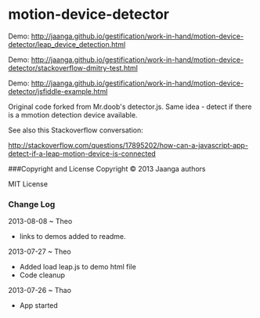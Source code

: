 motion-device-detector
======================

Demo: http://jaanga.github.io/gestification/work-in-hand/motion-device-detector/leap_device_detection.html

Demo: http://jaanga.github.io/gestification/work-in-hand/motion-device-detector/stackoverflow-dmitry-test.html

Demo: http://jaanga.github.io/gestification/work-in-hand/motion-device-detector/jsfiddle-example.html

Original code forked from Mr.doob's detector.js. Same idea - detect if there is a mmotion detection device available.

See also this Stackoverflow conversation:

http://stackoverflow.com/questions/17895202/how-can-a-javascript-app-detect-if-a-leap-motion-device-is-connected


###Copyright and License
Copyright &copy; 2013 Jaanga authors

MIT License


### Change Log

2013-08-08 ~ Theo

* links to demos added to readme.


2013-07-27 ~ Theo

* Added load leap.js to demo html file
* Code cleanup

2013-07-26 ~ Thao

* App started

